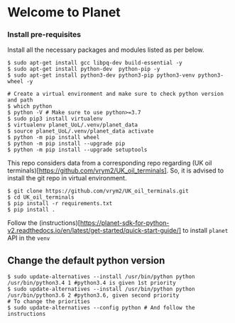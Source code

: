# Welcome to Planet

### Install pre-requisites

Install all the necessary packages and modules listed as per below.
```
$ sudo apt-get install gcc libpq-dev build-essential -y
$ sudo apt-get install python-dev  python-pip -y
$ sudo apt-get install python3-dev python3-pip python3-venv python3-wheel -y
```
```
# Create a virtual environment and make sure to check python version and path
$ which python
$ python -V # Make sure to use python>=3.7
$ sudo pip3 install virtualenv
$ virtualenv planet_UoL/.venv/planet_data
$ source planet_UoL/.venv/planet_data activate
$ python -m pip install wheel
$ python -m pip install --upgrade pip
$ python -m pip install --upgrade setuptools
```

This repo considers data from a corresponding repo regarding (UK oil terminals)[https://github.com/vrym2/UK_oil_terminals]. So, it is advised to install the git repo in virtual environment.
```
$ git clone https://github.com/vrym2/UK_oil_terminals.git
$ cd UK_oil_terminals
$ pip install -r requirements.txt
$ pip install .
```

Follow the (instructions)[https://planet-sdk-for-python-v2.readthedocs.io/en/latest/get-started/quick-start-guide/] to install `planet` API in the `venv`

## Change the default python version
```
$ sudo update-alternatives --install /usr/bin/python python /usr/bin/python3.4 1 #python3.4 is given 1st priority
$ sudo update-alternatives --install /usr/bin/python python /usr/bin/python3.6 2 #python3.6, given second priority
# To change the priorities
$ sudo update-alternatives --config python # And follow the instructions
```
